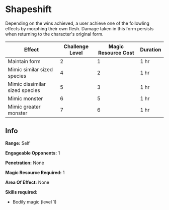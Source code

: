 # Shapeshift

Depending on the wins achieved, a user achieve one of the followling effects by morphing their own flesh. Damage taken in this form persists when returning to the character's original form.

| Effect                         | Challenge Level | Magic Resource Cost | Duration |
| ------------------------------ | --------------- | ------------------- | -------- |
| Maintain form                  | 2               | 1                   | 1 hr     |
| Mimic similar sized species    | 4               | 2                   | 1 hr     |
| Mimic dissimilar sized species | 5               | 3                   | 1 hr     |
| Mimic monster                  | 6               | 5                   | 1 hr     |
| Mimic greater monster          | 7               | 6                   | 1 hr     |

## Info

**Range:** Self

**Engageable Opponents:** 1

**Penetration:** None

**Magic Resource Required:** 1

**Area Of Effect:** None

**Skills required:**

- Bodily magic (level 1)
